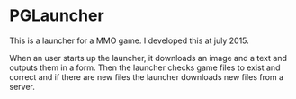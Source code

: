 # PGLauncher
This is a launcher for a MMO game.
I developed this at july 2015.

When an user starts up the launcher, it downloads an image and a text and outputs them in a form. Then the launcher checks game files to exist and correct and if there are new files the launcher downloads new files from a server.
